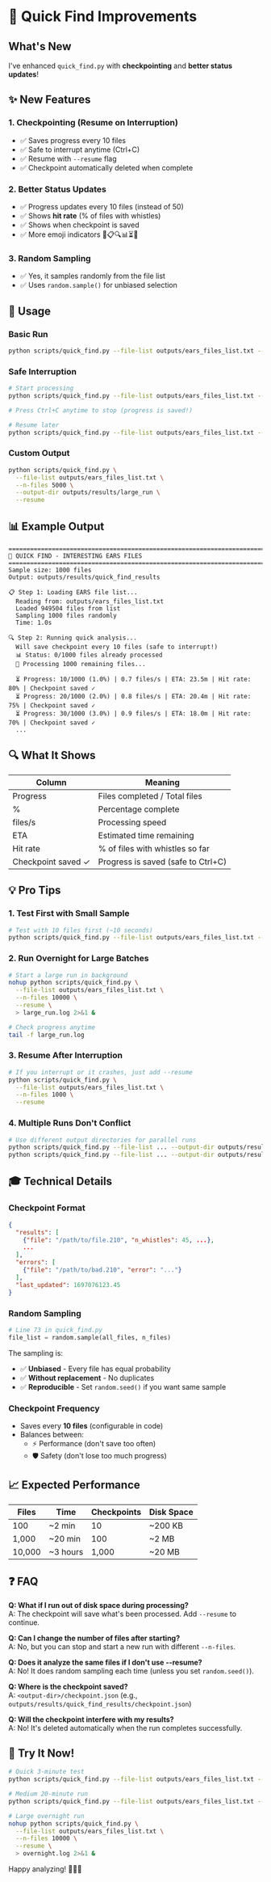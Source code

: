 # 🚀 Quick Find Improvements

## What's New

I've enhanced `quick_find.py` with **checkpointing** and **better status updates**!

## ✨ New Features

### 1. **Checkpointing (Resume on Interruption)**

- ✅ Saves progress every 10 files
- ✅ Safe to interrupt anytime (Ctrl+C)
- ✅ Resume with `--resume` flag
- ✅ Checkpoint automatically deleted when complete

### 2. **Better Status Updates**

- ✅ Progress updates every 10 files (instead of 50)
- ✅ Shows **hit rate** (% of files with whistles)
- ✅ Shows when checkpoint is saved
- ✅ More emoji indicators 🐬📋🔍📊⏳✅

### 3. **Random Sampling**

- ✅ Yes, it samples randomly from the file list
- ✅ Uses `random.sample()` for unbiased selection

## 🎯 Usage

### Basic Run

```bash
python scripts/quick_find.py --file-list outputs/ears_files_list.txt --n-files 1000
```

### Safe Interruption

```bash
# Start processing
python scripts/quick_find.py --file-list outputs/ears_files_list.txt --n-files 1000

# Press Ctrl+C anytime to stop (progress is saved!)

# Resume later
python scripts/quick_find.py --file-list outputs/ears_files_list.txt --n-files 1000 --resume
```

### Custom Output

```bash
python scripts/quick_find.py \
  --file-list outputs/ears_files_list.txt \
  --n-files 5000 \
  --output-dir outputs/results/large_run \
  --resume
```

## 📊 Example Output

```
================================================================================
🐬 QUICK FIND - INTERESTING EARS FILES
================================================================================
Sample size: 1000 files
Output: outputs/results/quick_find_results

📋 Step 1: Loading EARS file list...
  Reading from: outputs/ears_files_list.txt
  Loaded 949504 files from list
  Sampling 1000 files randomly
  Time: 1.0s

🔍 Step 2: Running quick analysis...
  Will save checkpoint every 10 files (safe to interrupt!)
  📊 Status: 0/1000 files already processed
  🚀 Processing 1000 remaining files...

  ⏳ Progress: 10/1000 (1.0%) | 0.7 files/s | ETA: 23.5m | Hit rate: 80% | Checkpoint saved ✓
  ⏳ Progress: 20/1000 (2.0%) | 0.8 files/s | ETA: 20.4m | Hit rate: 75% | Checkpoint saved ✓
  ⏳ Progress: 30/1000 (3.0%) | 0.9 files/s | ETA: 18.0m | Hit rate: 70% | Checkpoint saved ✓
  ...
```

## 🔍 What It Shows

| Column             | Meaning                            |
| ------------------ | ---------------------------------- |
| Progress           | Files completed / Total files      |
| %                  | Percentage complete                |
| files/s            | Processing speed                   |
| ETA                | Estimated time remaining           |
| Hit rate           | % of files with whistles so far    |
| Checkpoint saved ✓ | Progress is saved (safe to Ctrl+C) |

## 💡 Pro Tips

### 1. Test First with Small Sample

```bash
# Test with 10 files first (~10 seconds)
python scripts/quick_find.py --file-list outputs/ears_files_list.txt --n-files 10
```

### 2. Run Overnight for Large Batches

```bash
# Start a large run in background
nohup python scripts/quick_find.py \
  --file-list outputs/ears_files_list.txt \
  --n-files 10000 \
  --resume \
  > large_run.log 2>&1 &

# Check progress anytime
tail -f large_run.log
```

### 3. Resume After Interruption

```bash
# If you interrupt or it crashes, just add --resume
python scripts/quick_find.py \
  --file-list outputs/ears_files_list.txt \
  --n-files 1000 \
  --resume
```

### 4. Multiple Runs Don't Conflict

```bash
# Use different output directories for parallel runs
python scripts/quick_find.py --file-list ... --output-dir outputs/results/run1 &
python scripts/quick_find.py --file-list ... --output-dir outputs/results/run2 &
```

## 🎓 Technical Details

### Checkpoint Format

```json
{
  "results": [
    {"file": "/path/to/file.210", "n_whistles": 45, ...},
    ...
  ],
  "errors": [
    {"file": "/path/to/bad.210", "error": "..."}
  ],
  "last_updated": 1697076123.45
}
```

### Random Sampling

```python
# Line 73 in quick_find.py
file_list = random.sample(all_files, n_files)
```

The sampling is:

- ✅ **Unbiased** - Every file has equal probability
- ✅ **Without replacement** - No duplicates
- ✅ **Reproducible** - Set `random.seed()` if you want same sample

### Checkpoint Frequency

- Saves every **10 files** (configurable in code)
- Balances between:
  - ⚡ Performance (don't save too often)
  - 🛡️ Safety (don't lose too much progress)

## 📈 Expected Performance

| Files  | Time     | Checkpoints | Disk Space |
| ------ | -------- | ----------- | ---------- |
| 100    | ~2 min   | 10          | ~200 KB    |
| 1,000  | ~20 min  | 100         | ~2 MB      |
| 10,000 | ~3 hours | 1,000       | ~20 MB     |

## ❓ FAQ

**Q: What if I run out of disk space during processing?**  
A: The checkpoint will save what's been processed. Add `--resume` to continue.

**Q: Can I change the number of files after starting?**  
A: No, but you can stop and start a new run with different `--n-files`.

**Q: Does it analyze the same files if I don't use --resume?**  
A: No! It does random sampling each time (unless you set `random.seed()`).

**Q: Where is the checkpoint saved?**  
A: `<output-dir>/checkpoint.json` (e.g., `outputs/results/quick_find_results/checkpoint.json`)

**Q: Will the checkpoint interfere with my results?**  
A: No! It's deleted automatically when the run completes successfully.

## 🐬 Try It Now!

```bash
# Quick 3-minute test
python scripts/quick_find.py --file-list outputs/ears_files_list.txt --n-files 100

# Medium 20-minute run
python scripts/quick_find.py --file-list outputs/ears_files_list.txt --n-files 1000

# Large overnight run
nohup python scripts/quick_find.py \
  --file-list outputs/ears_files_list.txt \
  --n-files 10000 \
  --resume \
  > overnight.log 2>&1 &
```

Happy analyzing! 🔬🎵🐬
